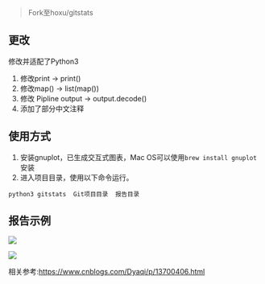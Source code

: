 >Fork至hoxu/gitstats

## 更改
修改并适配了Python3
1. 修改print -> print()
2. 修改map() -> list(map())
3. 修改 Pipline output -> output.decode()
4. 添加了部分中文注释

## 使用方式
1. 安装gnuplot，已生成交互式图表，Mac OS可以使用`brew install gnuplot`安装
2. 进入项目目录，使用以下命令运行。
```
python3 gitstats  Git项目目录  报告目录
```

## 报告示例
![](https://tva1.sinaimg.cn/large/006y8mN6ly1g82ni5c6tnj30s80h176c.jpg)

![](https://tva1.sinaimg.cn/large/006y8mN6ly1g82nh49rorj30s70llq4i.jpg)

相关参考:https://www.cnblogs.com/Dyaqi/p/13700406.html
